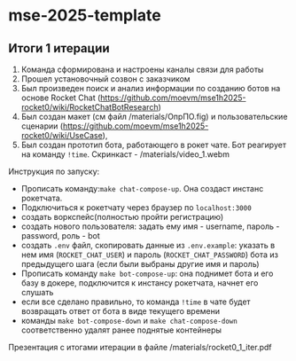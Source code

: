# mse-2025-template

## Итоги 1 итерации

1) Команда сформирована и настроены каналы связи для работы
2) Прошел установочный созвон с заказчиком
3) Был произведен поиск и анализ информации по созданию ботов на основе Rocket Chat (https://github.com/moevm/mse1h2025-rocket0/wiki/RocketChatBotResearch)
4) Был создан макет (см файл /materials/ОпрПО.fig) и пользовательские сценарии (https://github.com/moevm/mse1h2025-rocket0/wiki/UseCase), 
5) Был создан прототип бота, работающего в рокет чате. Бот реагирует на команду `!time`. Скринкаст - /materials/video_1.webm


Инструкция по запуску: 

- Прописать команду:`make chat-compose-up`. Она создаст инстанс рокетчата.
- Подключиться к рокетчату через браузер по `localhost:3000`
- создать воркспейс(полностью пройти регистрацию)
- создать нового пользователя: задать ему имя - username, пароль - password, роль - bot
- создать `.env` файл, скопировать данные из `.env.example`: указать в нем имя (`ROCKET_CHAT_USER`) и пароль (`ROCKET_CHAT_PASSWORD`) бота из предыдущего шага (если были выбраны другие имя и пароль)
- Прописать команду `make bot-compose-up`: она поднимет бота и его базу в докере, подключится к инстансу рокетчата, начнет его слушать
- если все сделано правильно, то команда `!time` в чате будет возвращать ответ от бота в виде текущего времени
- команды `make bot-compose-down` и `make chat-compose-down` соответственно удалят ранее поднятые контейнеры


Презентация с итогами итерации в файле /materials/rocket0_1_iter.pdf